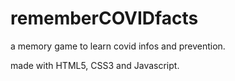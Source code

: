 # rememberCOVIDfacts
a memory game to learn covid infos and prevention.

made with HTML5, CSS3 and Javascript.

